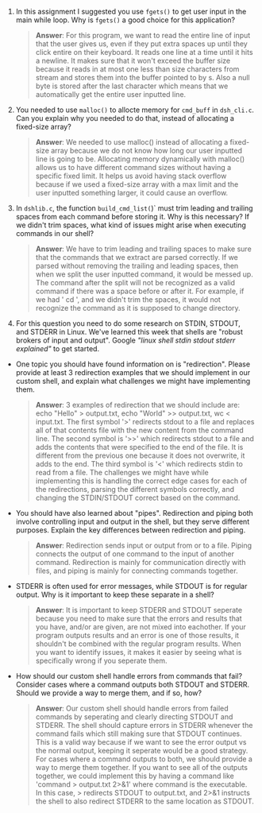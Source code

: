 1. In this assignment I suggested you use `fgets()` to get user input in the main while loop. Why is `fgets()` a good choice for this application?

    > **Answer**:  For this program, we want to read the entire line of input that the user gives us, even if they put extra spaces up until they click entire on their keyboard. It reads one line at a time until it hits a newline. It makes sure that it won't exceed the buffer size because it reads in at most one less than size characters from stream and stores them into the buffer pointed to by s. Also a null byte is stored after the last character which means that we automatically get the entire user inputted line.

2. You needed to use `malloc()` to allocte memory for `cmd_buff` in `dsh_cli.c`. Can you explain why you needed to do that, instead of allocating a fixed-size array?

    > **Answer**: We needed to use malloc() instead of allocating a fixed-size array because we do not know how long our user inputted line is going to be. Allocating memory dynamically with malloc() allows us to have different command sizes without having a specific fixed limit. It helps us avoid having stack overflow because if we used a fixed-size array with a max limit and the user inputted something larger, it could cause an overflow. 

3. In `dshlib.c`, the function `build_cmd_list(`)` must trim leading and trailing spaces from each command before storing it. Why is this necessary? If we didn't trim spaces, what kind of issues might arise when executing commands in our shell?

    > **Answer**:  We have to trim leading and trailing spaces to make sure that the commands that we extract are parsed correctly. If we parsed without removing the trailing and leading spaces, then when we split the user inputted command, it would be messed up. The command after the split will not be recognized as a valid command if there was a space before or after it. For example, if we had ' cd ', and we didn't trim the spaces, it would not recognize the command as it is supposed to change directory.

4. For this question you need to do some research on STDIN, STDOUT, and STDERR in Linux. We've learned this week that shells are "robust brokers of input and output". Google _"linux shell stdin stdout stderr explained"_ to get started.

- One topic you should have found information on is "redirection". Please provide at least 3 redirection examples that we should implement in our custom shell, and explain what challenges we might have implementing them.

    > **Answer**: 3 examples of redirection that we should include are: echo "Hello" > output.txt, echo "World" >> output.txt, wc < input.txt. The first symbol '>' redirects stdout to a file and replaces all of that contents file with the new content from the command line. The second symbol is '>>' which redirects stdout to a file and adds the contents that were specified to the end of the file. It is different from the previous one because it does not overwrite, it adds to the end. The third symbol is '<' which redirects stdin to read from a file. The challenges we might have while implementing this is handling the correct edge cases for each of the redirections, parsing the different symbols correctly, and changing the STDIN/STDOUT correct based on the command.

- You should have also learned about "pipes". Redirection and piping both involve controlling input and output in the shell, but they serve different purposes. Explain the key differences between redirection and piping.

    > **Answer**:  Redirection sends input or output from or to a file. Piping connects the output of one command to the input of another command. Redirection is mainly for communication directly with files, and piping is mainly for connecting commands together.

- STDERR is often used for error messages, while STDOUT is for regular output. Why is it important to keep these separate in a shell?

    > **Answer**:  It is important to keep STDERR and STDOUT seperate because you need to make sure that the errors and results that you have, and/or are given, are not mixed into eachother. If your program outputs results and an error is one of those results, it shouldn't be combined with the regular program results. When you want to identify issues, it makes it easier by seeing what is specifically wrong if you seperate them.

- How should our custom shell handle errors from commands that fail? Consider cases where a command outputs both STDOUT and STDERR. Should we provide a way to merge them, and if so, how?

    > **Answer**:  Our custom shell should handle errors from failed commands by seperating and clearly directing STDOUT and STDERR. The shell should capture errors in STDERR whenever the command fails which still making sure that STDOUT continues. This is a valid way because if we want to see the error output vs the normal output, keeping it seperate would be a good strategy. For cases where a command outputs to both, we should provide a way to merge them together. If you want to see all of the outputs together, we could implement this by having a command like 'command > output.txt 2>&1' where command is the executable. In this case, > redirects STDOUT to output.txt, and 2>&1 instructs the shell to also redirect STDERR to the same location as STDOUT.